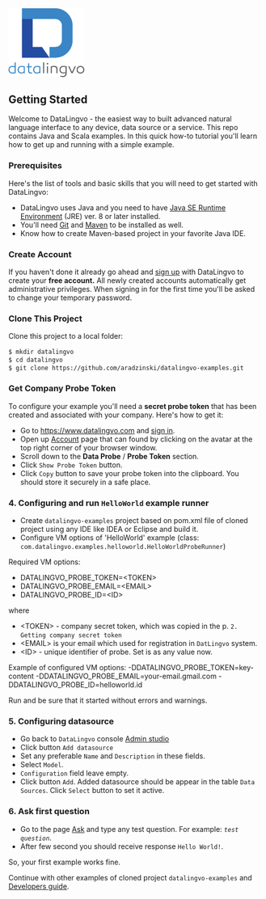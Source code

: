 <img src="images/datalingvo2.png" width="150"/>

## Getting Started
Welcome to DataLingvo - the easiest way to built advanced natural language
interface to any device, data source or a service. This repo contains Java and Scala
examples. In this quick how-to tutorial you'll learn how to get up and running with a
simple example.

### Prerequisites
Here's the list of tools and basic skills that you will need to get started with DataLingvo:
 - DataLingvo uses Java and you need to have [Java SE Runtime Environment](http://www.oracle.com/technetwork/java/javase/downloads/index.html) (JRE) ver. 8 or later installed.
 - You'll need [Git]("https://git-scm.com/downloads) and [Maven](https://maven.apache.org/install.html) to be installed as well.
 - Know how to create Maven-based project in your favorite Java IDE.

### Create Account
If you haven't done it already go ahead and [sign up](https://www.datalingvo.com/client/src/datalingvo.html#/signup)
with DataLingvo to create your <b>free account.</b> All newly created accounts automatically
get administrative privileges. When signing in for the first time you'll be asked to change
your temporary password.

### Clone This Project
Clone this project to a local folder:
```shell
$ mkdir datalingvo
$ cd datalingvo
$ git clone https://github.com/aradzinski/datalingvo-examples.git
```

### Get Company Probe Token
To configure your example you'll need a <b>secret probe token</b> that has been created and
associated with your company. Here's how to get it:
 - Go to https://www.datalingvo.com and [sign in](https://datalingvo.com/client/src/datalingvo.html#/signin).
 - Open up [Account](https://datalingvo.com/client/src/datalingvo.html#/account) page that can found by clicking on the avatar at the top right corner of your browser window.
 - Scroll down to the <b>Data Probe</b> / <b>Probe Token</b> section.
 - Click `Show Probe Token` button.</li>
 - Click `Copy` button to save your probe token into the clipboard. You should store it securely in a safe place.

### 4. Configuring and run `HelloWorld` example runner
 - Create `datalingvo-examples` project based on pom.xml file of cloned project using any IDE like IDEA or Eclipse and build it.
 - Configure VM options of 'HelloWorld' example (class: `com.datalingvo.examples.helloworld.HelloWorldProbeRunner`)
 
Required  VM options:
  - DATALINGVO_PROBE_TOKEN=\<TOKEN>
  - DATALINGVO_PROBE_EMAIL=\<EMAIL> 
  - DATALINGVO_PROBE_ID=\<ID>
   
where 
 - \<TOKEN> - company secret token, which was copied in the p. `2. Getting company secret token`
 - \<EMAIL> is your email which used for registration in `DatLingvo` system.
 - \<ID> - unique identifier of probe. Set is as any value now.
 
Example of configured VM options: -DDATALINGVO_PROBE_TOKEN=key-content -DDATALINGVO_PROBE_EMAIL=your-email.gmail.com  -DDATALINGVO_PROBE_ID=helloworld.id

Run and be sure that it started without errors and warnings. 

### 5. Configuring datasource 
 - Go back to `DataLingvo` console [Admin studio](https://datalingvo.com/client/src/datalingvo.html#/studio)
 - Click button `Add datasource`
 - Set any preferable `Name` and `Description` in these fields. 
 - Select `Model`.
 - `Configuration` field leave empty. 
 - Click button `Add`.
Added datasource should be appear in the table `Data Sources`. Click `Select` button to set it active. 

### 6. Ask first question 
 - Go to the page [Ask](https://datalingvo.com/client/src/datalingvo.html#/ask) and type any test question. 
 For example: *`test question`*.
 - After few second you should receive response `Hello World!`.

So, your first example works fine.

Continue with other examples of cloned project `datalingvo-examples` and [Developers guide](TODO:LINK!).		

